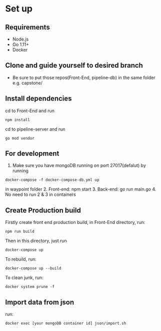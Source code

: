 # Set up

## Requirements

- Node.js
- Go 1.11+
- Docker

## Clone and guide yourself to desired branch
- Be sure to put those repos(Front-End, pipeline-db) in the same folder e.g. capstone/

## Install dependencies

cd to Front-End and run
```
npm install
```

cd to pipeline-server and run
```
go mod vendor
```

## For development

1.  Make sure you have mongoDB running on port 27017(defalut) by running
```
docker-compose -f docker-compose-db.yml up
```
in waypoint folder
2.  Front-end: npm start
3.  Back-end: go run main.go
4.  No need to run 2 & 3 in containers

## Create Production build
Firstly create front end production build, in Front-End directory, run:
```
npm run build
```

Then in this directory, just run
```
docker-compose up
```

To rebuild, run:
```
docker-compose up --build
```

To clean junk, run:
```
docker system prune -f
```

## Import data from json
run:
```
docker exec [your mongoDB container id] json/import.sh
```
